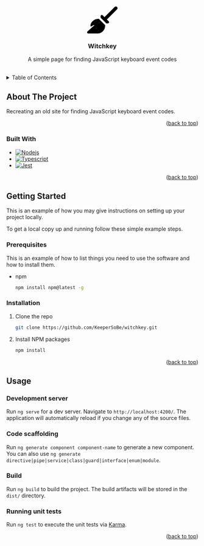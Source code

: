<a id="readme-top"></a>

<!-- PROJECT LOGO -->
<br />
<div align="center">
  <a href="https://github.com/KeeperSoBe/witchkey">
    <svg width="80" xmlns="http://www.w3.org/2000/svg" viewBox="0 0 576 512">
      <path
        d="M566.6 54.6c12.5-12.5 12.5-32.8 0-45.3s-32.8-12.5-45.3 0l-192 192-34.7-34.7c-4.2-4.2-10-6.6-16-6.6c-12.5 0-22.6 10.1-22.6 22.6l0 29.1L364.3 320l29.1 0c12.5 0 22.6-10.1 22.6-22.6c0-6-2.4-11.8-6.6-16l-34.7-34.7 192-192zM341.1 353.4L222.6 234.9c-42.7-3.7-85.2 11.7-115.8 42.3l-8 8C76.5 307.5 64 337.7 64 369.2c0 6.8 7.1 11.2 13.2 8.2l51.1-25.5c5-2.5 9.5 4.1 5.4 7.9L7.3 473.4C2.7 477.6 0 483.6 0 489.9C0 502.1 9.9 512 22.1 512l173.3 0c38.8 0 75.9-15.4 103.4-42.8c30.6-30.6 45.9-73.1 42.3-115.8z"
      />
    </svg>

  </a>

<h3 align="center">Witchkey</h3>

  <p align="center">
    A simple page for finding JavaScript keyboard event codes 
    <br />
    <br />
  </p>
</div>

<!-- TABLE OF CONTENTS -->
<details>
  <summary>Table of Contents</summary>
  <ol>
    <li>
      <a href="#about-the-project">About The Project</a>
      <ul>
        <li><a href="#built-with">Built With</a></li>
      </ul>
    </li>
    <li>
      <a href="#getting-started">Getting Started</a>
      <ul>
        <li><a href="#prerequisites">Prerequisites</a></li>
        <li><a href="#installation">Installation</a></li>
      </ul>
    </li>
    <li><a href="#usage">Usage</a></li>
  </ol>
</details>

<!-- ABOUT THE PROJECT -->

## About The Project

Recreating an old site for finding JavaScript keyboard event codes.

<p align="right">(<a href="#readme-top">back to top</a>)</p>

### Built With

- [![Nodejs][Nodejs.org]][Nodejs-url]
- [![Typescript][Typescript.org]][Typescript-url]
- [![Jest][Jest.io]][Jest-url]

<p align="right">(<a href="#readme-top">back to top</a>)</p>

<!-- GETTING STARTED -->

## Getting Started

This is an example of how you may give instructions on setting up your project locally.

To get a local copy up and running follow these simple example steps.

### Prerequisites

This is an example of how to list things you need to use the software and how to install them.

- npm
  ```sh
  npm install npm@latest -g
  ```

### Installation

1. Clone the repo
   ```sh
   git clone https://github.com/KeeperSoBe/witchkey.git
   ```
2. Install NPM packages
   ```sh
   npm install
   ```
   <p align="right">(<a href="#readme-top">back to top</a>)</p>

<!-- USAGE EXAMPLES -->

## Usage

### Development server

Run `ng serve` for a dev server. Navigate to `http://localhost:4200/`. The application will automatically reload if you change any of the source files.

### Code scaffolding

Run `ng generate component component-name` to generate a new component. You can also use `ng generate directive|pipe|service|class|guard|interface|enum|module`.

### Build

Run `ng build` to build the project. The build artifacts will be stored in the `dist/` directory.

### Running unit tests

Run `ng test` to execute the unit tests via [Karma](https://karma-runner.github.io).

<p align="right">(<a href="#readme-top">back to top</a>)</p>

<!-- MARKDOWN LINKS & IMAGES -->
<!-- https://www.markdownguide.org/basic-syntax/#reference-style-links -->

[Nodejs.org]: https://img.shields.io/badge/Node%20js-339933?style=for-the-badge&logo=nodedotjs&logoColor=white
[Nodejs-url]: https://nodejs.org/en/
[Typescript.org]: https://img.shields.io/badge/TypeScript-007ACC?style=for-the-badge&logo=typescript&logoColor=white
[Typescript-url]: https://www.typescriptlang.org/
[Jest.io]: https://img.shields.io/badge/Jest-C21325?style=for-the-badge&logo=jest&logoColor=white
[Jest-url]: https://jestjs.io/
